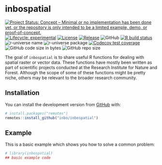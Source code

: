 
<!-- README.md is generated from README.Rmd. Please edit that file -->

# inbospatial

<!-- badges: start -->

[![Project Status: Concept – Minimal or no implementation has been done
yet, or the repository is only intended to be a limited example, demo,
or
proof-of-concept.](https://www.repostatus.org/badges/latest/concept.svg)](https://www.repostatus.org/#concept)
[![Lifecycle:
experimental](https://img.shields.io/badge/lifecycle-experimental-orange.svg)](https://lifecycle.r-lib.org/articles/stages.html#experimental)
[![License](https://img.shields.io/badge/license-MIT-blue.svg?style=flat)](https://opensource.org/licenses/MIT)
[![Release](https://img.shields.io/github/release/inbo/inbospatial.svg)](https://github.com/inbo/inbospatial/releases)
![GitHub](https://img.shields.io/github/license/inbo/inbospatial) [![R
build
status](https://github.com/inbo/inbospatial/workflows/check%20package%20on%20main/badge.svg)](https://github.com/inbo/inbospatial/actions)
![r-universe
name](https://inbo.r-universe.dev/badges/:name?color=c04384)
![r-universe package](https://inbo.r-universe.dev/badges/inbospatial)
[![Codecov test
coverage](https://codecov.io/gh/inbo/inbospatial/branch/main/graph/badge.svg)](https://app.codecov.io/gh/inbo/inbospatial?branch=main)
![GitHub code size in
bytes](https://img.shields.io/github/languages/code-size/inbo/inbospatial.svg)
![GitHub repo
size](https://img.shields.io/github/repo-size/inbo/inbospatial.svg)
<!-- badges: end -->

The goal of `inbospatial` is to share useful R functions for dealing
with spatial raster or vector data. These functions have mostly been
written as part of scientific projects conducted at the Research
Institute for Nature and Forest. Although the scope of some of these
functions might be pretty niche, others may be relevant to the broader
research community.

## Installation

You can install the development version from
[GitHub](https://github.com/) with:

``` r
# install.packages("remotes")
remotes::install_github("inbo/inbospatial")
```

## Example

This is a basic example which shows you how to solve a common problem:

``` r
# library(inbospatial)
## basic example code
```
